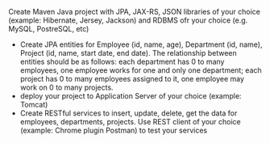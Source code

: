 Create Maven Java project with JPA, JAX-RS, JSON libraries of your choice (example: Hibernate, Jersey, Jackson) and RDBMS ofr your choice (e.g. MySQL, PostreSQL, etc)
- Create JPA entities for Employee (id, name, age), Department (id, name), Project (id, name, start date, end date). The relationship between entities should be as follows: each department has 0 to many employees, one employee works for one and only one department; each project has 0 to many employees assigned to it, one employee may work on 0 to many projects. 
- deploy your project to Application Server of your choice (example: Tomcat)
- Create RESTful services to insert, update, delete, get the data for employees, departments, projects. Use REST client of your choice (example: Chrome plugin Postman) to test your services
